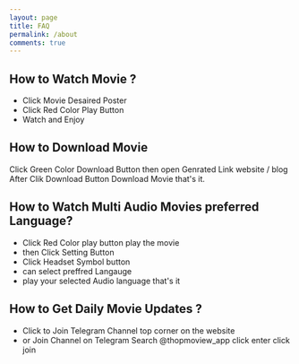 ```yaml
---
layout: page
title: FAQ
permalink: /about
comments: true
---
```


## How to Watch Movie ?

- Click Movie Desaired Poster 
- Click Red Color Play Button 
- Watch and Enjoy

## How to Download Movie 

Click Green Color Download Button then open Genrated Link website / blog After Clik Download Button Download Movie that's it.

## How to Watch Multi Audio Movies preferred Language?

- Click Red Color play button play the movie
- then Click Setting Button 
- Click Headset Symbol button
- can select preffred Langauge 
- play your selected Audio language that's it

## How to Get Daily Movie Updates ?

- Click to Join Telegram Channel top corner on the website
- or Join Channel on Telegram Search @thopmoview_app click enter click join  

